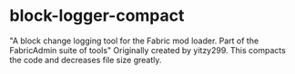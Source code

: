 # block-logger-compact
 "A block change logging tool for the Fabric mod loader. Part of the FabricAdmin suite of tools"
 Originally created by yitzy299. This compacts the code and decreases file size greatly.
